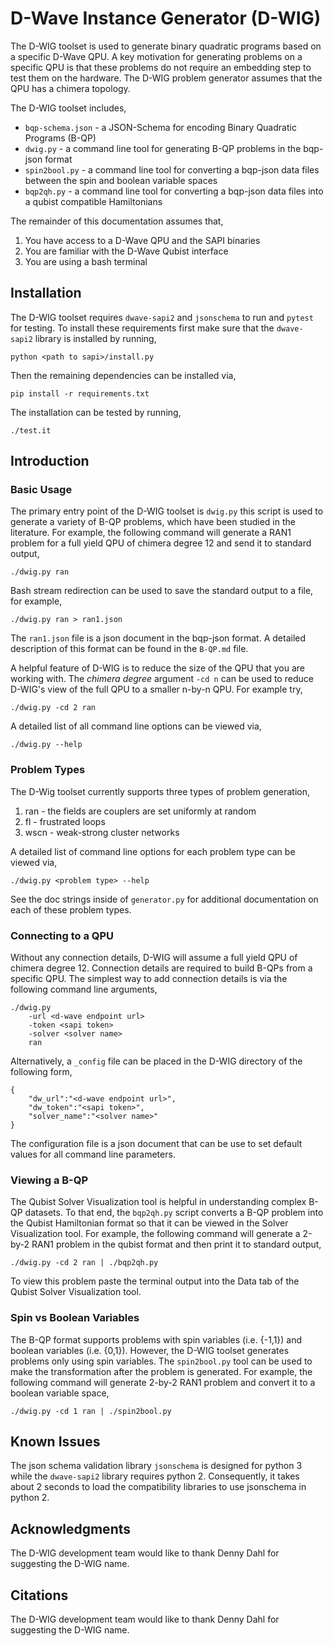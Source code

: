 # D-Wave Instance Generator (D-WIG)

The D-WIG toolset is used to generate binary quadratic programs based on a specific D-Wave QPU.  A key motivation for generating problems on a specific QPU is that these problems do not require an embedding step to test them on the hardware.  The D-WIG problem generator assumes that the QPU has a chimera topology.

The D-WIG toolset includes,
* `bqp-schema.json` - a JSON-Schema for encoding Binary Quadratic Programs (B-QP)
* `dwig.py` - a command line tool for generating B-QP problems in the bqp-json format
* `spin2bool.py` - a command line tool for converting a bqp-json data files between the spin and boolean variable spaces
* `bqp2qh.py` - a command line tool for converting a bqp-json data files into a qubist compatible Hamiltonians

The remainder of this documentation assumes that,

1. You have access to a D-Wave QPU and the SAPI binaries
2. You are familiar with the D-Wave Qubist interface
3. You are using a bash terminal


## Installation

The D-WIG toolset requires `dwave-sapi2` and `jsonschema` to run and `pytest` for testing.
To install these requirements first make sure that the `dwave-sapi2` library is installed by running,
```
python <path to sapi>/install.py
```
Then the remaining dependencies can be installed via,
```
pip install -r requirements.txt
```

The installation can be tested by running,
```
./test.it
```

## Introduction

### Basic Usage

The primary entry point of the D-WIG toolset is `dwig.py` this script is used to generate a variety of B-QP problems, which have been studied in the literature.  For example, the following command will generate a RAN1 problem for a full yield QPU of chimera degree 12 and send it to standard output,
```
./dwig.py ran
```
Bash stream redirection can be used to save the standard output to a file, for example,
```
./dwig.py ran > ran1.json
```
The `ran1.json` file is a json document in the bqp-json format.  A detailed description of this format can be found in the `B-QP.md` file.

A helpful feature of D-WIG is to reduce the size of the QPU that you are working with.  The _chimera degree_ argument `-cd n` can be used to reduce D-WIG's view of the full QPU to a smaller n-by-n QPU.  For example try,
```
./dwig.py -cd 2 ran
```
A detailed list of all command line options can be viewed via,
```
./dwig.py --help
```


### Problem Types

The D-Wig toolset currently supports three types of problem generation,

1. ran - the fields are couplers are set uniformly at random
2. fl - frustrated loops
3. wscn - weak-strong cluster networks

A detailed list of command line options for each problem type can be viewed via,
```
./dwig.py <problem type> --help
```
See the doc strings inside of `generator.py` for additional documentation on each of these problem types.


### Connecting to a QPU

Without any connection details, D-WIG will assume a full yield QPU of chimera degree 12.  Connection details are required to build B-QPs from a specific QPU.  The simplest way to add connection details is via the following command line arguments,
```
./dwig.py 
    -url <d-wave endpoint url>
    -token <sapi token>
    -solver <solver name>
    ran
```

Alternatively, a `_config` file can be placed in the D-WIG directory of the following form,
```
{
    "dw_url":"<d-wave endpoint url>",
    "dw_token":"<sapi token>",
    "solver_name":"<solver name>"
}
```
The configuration file is a json document that can be use to set default values for all command line parameters.


### Viewing a B-QP

The Qubist Solver Visualization tool is helpful in understanding complex B-QP datasets.  To that end, the `bqp2qh.py` script converts a B-QP problem into the Qubist Hamiltonian format so that it can be viewed in the Solver Visualization tool.  For example, the following command will generate a 2-by-2 RAN1 problem in the qubist format and then print it to standard output,
```
./dwig.py -cd 2 ran | ./bqp2qh.py
```
To view this problem paste the terminal output into the Data tab of the Qubist Solver Visualization tool.


### Spin vs Boolean Variables

The B-QP format supports problems with spin variables (i.e. {-1,1}) and boolean variables (i.e. {0,1}).  However, the D-WIG toolset generates problems only using spin variables.  The `spin2bool.py` tool can be used to make the transformation after the problem is generated.  For example, the following  command will generate 2-by-2 RAN1 problem and convert it to a boolean variable space,
```
./dwig.py -cd 1 ran | ./spin2bool.py
```

## Known Issues

The json schema validation library `jsonschema` is designed for python 3 while the `dwave-sapi2` library requires python 2.  Consequently, it takes about 2 seconds to load the compatibility libraries to use jsonschema in python 2.


## Acknowledgments

The D-WIG development team would like to thank Denny Dahl for suggesting the D-WIG name.


## Citations

The D-WIG development team would like to thank Denny Dahl for suggesting the D-WIG name.
